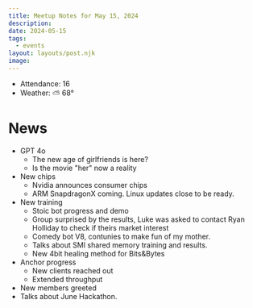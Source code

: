 ```yaml
---
title: Meetup Notes for May 15, 2024
description: 
date: 2024-05-15
tags:
  - events
layout: layouts/post.njk
image:
---
```


- Attendance: 16
- Weather: ⛅ 68°

# News
- GPT 4o
	- The new age of girlfriends is here?
	- Is the movie "her" now a reality
- New chips
	- Nvidia announces consumer chips
	- ARM SnapdragonX coming. Linux updates close to be ready.
- New training
	- Stoic bot progress and demo
	- Group surprised by the results, Luke was asked to contact Ryan Holliday to check if theirs market interest
	- Comedy bot V8, contunies to make fun of my mother.
	- Talks about SMI shared memory training and results.
	- New 4bit healing method for Bits&Bytes
- Anchor progress
	- New clients reached out
	- Extended throughput
- New members greeted
- Talks about June Hackathon.
